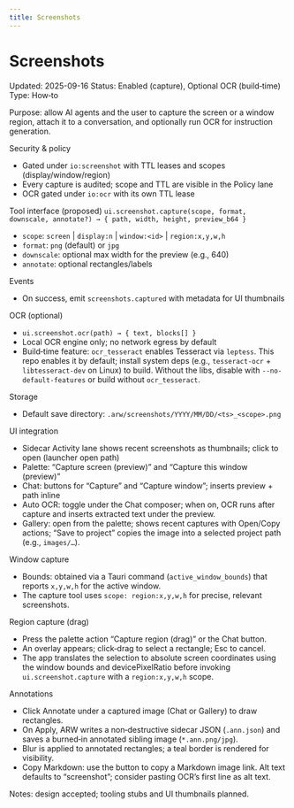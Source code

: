 ```yaml
---
title: Screenshots
---
```


# Screenshots
Updated: 2025-09-16
Status: Enabled (capture), Optional OCR (build‑time)
Type: How‑to

Purpose: allow AI agents and the user to capture the screen or a window region, attach it to a conversation, and optionally run OCR for instruction generation.

Security & policy
- Gated under `io:screenshot` with TTL leases and scopes (display/window/region)
- Every capture is audited; scope and TTL are visible in the Policy lane
- OCR gated under `io:ocr` with its own TTL lease

Tool interface (proposed)
`ui.screenshot.capture(scope, format, downscale, annotate?) → { path, width, height, preview_b64 }`
- `scope`: `screen` | `display:n` | `window:<id>` | `region:x,y,w,h`
- `format`: `png` (default) or `jpg`
- `downscale`: optional max width for the preview (e.g., 640)
- `annotate`: optional rectangles/labels

Events
- On success, emit `screenshots.captured` with metadata for UI thumbnails

OCR (optional)
- `ui.screenshot.ocr(path) → { text, blocks[] }`
- Local OCR engine only; no network egress by default
- Build‑time feature: `ocr_tesseract` enables Tesseract via `leptess`. This repo enables it by default; install system deps (e.g., `tesseract-ocr` + `libtesseract-dev` on Linux) to build. Without the libs, disable with `--no-default-features` or build without `ocr_tesseract`.

Storage
- Default save directory: `.arw/screenshots/YYYY/MM/DD/<ts>_<scope>.png`

UI integration
- Sidecar Activity lane shows recent screenshots as thumbnails; click to open (launcher open path)
- Palette: “Capture screen (preview)” and “Capture this window (preview)”
- Chat: buttons for “Capture” and “Capture window”; inserts preview + path inline
- Auto OCR: toggle under the Chat composer; when on, OCR runs after capture and inserts extracted text under the preview.
- Gallery: open from the palette; shows recent captures with Open/Copy actions; “Save to project” copies the image into a selected project path (e.g., `images/…`).

Window capture
- Bounds: obtained via a Tauri command (`active_window_bounds`) that reports `x,y,w,h` for the active window.
- The capture tool uses `scope: region:x,y,w,h` for precise, relevant screenshots.

Region capture (drag)
- Press the palette action “Capture region (drag)” or the Chat button.
- An overlay appears; click‑drag to select a rectangle; Esc to cancel.
- The app translates the selection to absolute screen coordinates using the window bounds and devicePixelRatio before invoking `ui.screenshot.capture` with a `region:x,y,w,h` scope.

Annotations
- Click Annotate under a captured image (Chat or Gallery) to draw rectangles.
- On Apply, ARW writes a non‑destructive sidecar JSON (`.ann.json`) and saves a burned‑in annotated sibling image (`*.ann.png/jpg`).
- Blur is applied to annotated rectangles; a teal border is rendered for visibility.
- Copy Markdown: use the button to copy a Markdown image link. Alt text defaults to “screenshot”; consider pasting OCR’s first line as alt text.

Notes: design accepted; tooling stubs and UI thumbnails planned.
